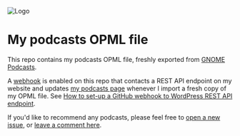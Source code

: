 ![Logo](https://corenominal.com/wp-content/uploads/2022/07/corenominal-podcasts-opengraph-1200x630-v1.webp)


# My podcasts OPML file

This repo contains my podcasts OPML file, freshly exported from [GNOME Podcasts](https://flathub.org/apps/details/org.gnome.Podcasts).

A [webhook](https://docs.github.com/en/developers/webhooks-and-events/webhooks) is enabled on this repo that contacts a REST API endpoint on my website and updates [my podcasts page](https://corenominal.com/podcasts/) whenever I import a fresh copy of my OPML file. See [How to set-up a GitHub webhook to WordPress REST API endpoint](https://corenominal.com/2022/07/29/how-to-set-up-a-github-webhook-to-wordpress-rest-api-endpoint/).

If you'd like to recommend any podcasts, please feel free to [open a new issue](https://github.com/corenominal/podcasts-opml/issues/new), or [leave a comment here](https://corenominal.com/podcasts/#respond).
